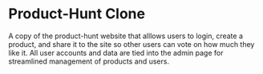 # Product-Hunt Clone
A copy of the product-hunt website that alllows users to login, create a product, and share it to the site so other users can vote on how much they like it. All 
user accounts and data are tied into the admin page for streamlined management of products and users.
